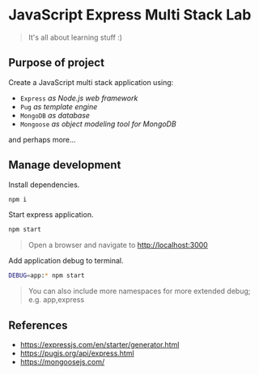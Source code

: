 # JavaScript Express Multi Stack Lab

> It's all about learning stuff :)

## Purpose of project

Create a JavaScript multi stack application using:

- `Express` _as Node.js web framework_
- `Pug` _as template engine_
- `MongoDB` _as database_
- `Mongoose` _as object modeling tool for MongoDB_

and perhaps more...

## Manage development

Install dependencies.

```bash
npm i
```

Start express application.

```bash
npm start
```

> Open a browser and navigate to <http://localhost:3000>

Add application debug to terminal.

```bash
DEBUG=app:* npm start
```

> You can also include more namespaces for more extended debug; e.g. app,express

## References

- <https://expressjs.com/en/starter/generator.html>
- <https://pugjs.org/api/express.html>
- <https://mongoosejs.com/>
  